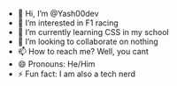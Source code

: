 - 👋 Hi, I’m @Yash00dev
- 👀 I’m interested in F1 racing
- 🌱 I’m currently learning CSS in my school
- 💞️ I’m looking to collaborate on nothing
- 📫 How to reach me? Well, you cant
- 😄 Pronouns: He/Him
- ⚡ Fun fact: I am also a tech nerd

<!---
Yash00dev/Yash00dev is a ✨ special ✨ repository because its `README.md` (this file) appears on your GitHub profile.
You can click the Preview link to take a look at your changes.
--->
